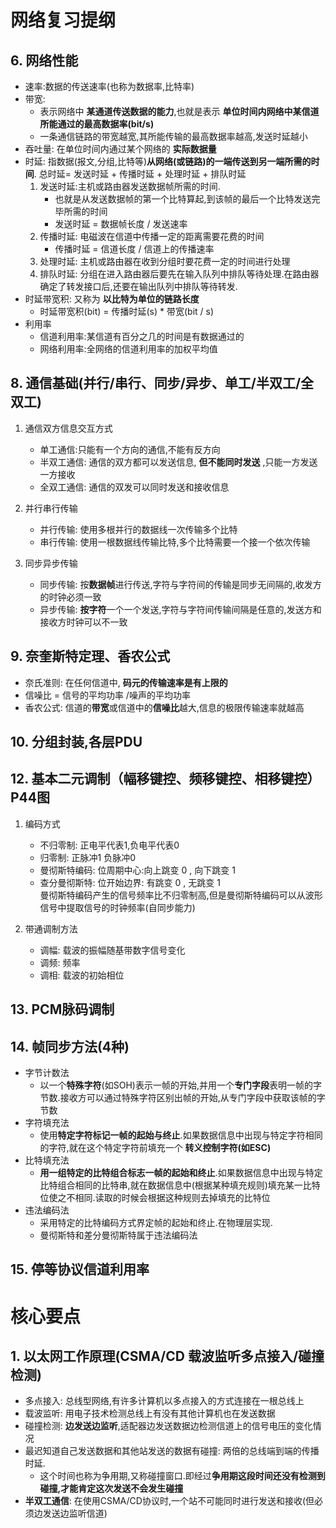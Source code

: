 # 网络复习提纲

## 6. 网络性能
* 速率:数据的传送速率(也称为数据率,比特率)
* 带宽: 
    * 表示网络中 **某通道传送数据的能力**,也就是表示 **单位时间内网络中某信道所能通过的最高数据率(bit/s)**
    * 一条通信链路的带宽越宽,其所能传输的最高数据率越高,发送时延越小
* 吞吐量: 在单位时间内通过某个网络的 **实际数据量**
* 时延:  指数据(报文,分组,比特等)**从网络(或链路)的一端传送到另一端所需的时间**. 总时延= 发送时延 + 传播时延 + 处理时延 + 排队时延
    1. 发送时延:主机或路由器发送数据帧所需的时间.
        * 也就是从发送数据帧的第一个比特算起,到该帧的最后一个比特发送完毕所需的时间
        * 发送时延 = 数据帧长度 / 发送速率
    2. 传播时延: 电磁波在信道中传播一定的距离需要花费的时间
        * 传播时延 = 信道长度 / 信道上的传播速率
    3. 处理时延: 主机或路由器在收到分组时要花费一定的时间进行处理
    4. 排队时延: 分组在进入路由器后要先在输入队列中排队等待处理.在路由器确定了转发接口后,还要在输出队列中排队等待转发.
* 时延带宽积: 又称为 **以比特为单位的链路长度**
    * 时延带宽积(bit) = 传播时延(s) * 带宽(bit / s)  
* 利用率
    * 信道利用率:某信道有百分之几的时间是有数据通过的
    * 网络利用率:全网络的信道利用率的加权平均值

## 8. 通信基础(并行/串行、同步/异步、单工/半双工/全双工)
1. 通信双方信息交互方式
    * 单工通信:只能有一个方向的通信,不能有反方向
    * 半双工通信: 通信的双方都可以发送信息, **但不能同时发送** ,只能一方发送一方接收
    * 全双工通信: 通信的双发可以同时发送和接收信息

2. 并行串行传输
    * 并行传输: 使用多根并行的数据线一次传输多个比特
    * 串行传输: 使用一根数据线传输比特,多个比特需要一个接一个依次传输  
3. 同步异步传输
    * 同步传输: 按**数据帧**进行传送,字符与字符间的传输是同步无间隔的,收发方的时钟必须一致
    * 异步传输: **按字符**一个一个发送,字符与字符间传输间隔是任意的,发送方和接收方时钟可以不一致

## 9. 奈奎斯特定理、香农公式
* 奈氏准则: 在任何信道中, **码元的传输速率是有上限的**
* 信噪比 = 信号的平均功率 /噪声的平均功率
* 香农公式: 信道的**带宽**或信道中的**信噪比**越大,信息的极限传输速率就越高

## 10. 分组封装,各层PDU

## 12. 基本二元调制（幅移键控、频移键控、相移键控） P44图
1. 编码方式
    * 不归零制: 正电平代表1,负电平代表0
    * 归零制: 正脉冲1 负脉冲0
    * 曼彻斯特编码: 位周期中心:向上跳变 0 , 向下跳变 1
    * 查分曼彻斯特: 位开始边界: 有跳变 0 , 无跳变 1  
曼彻斯特编码产生的信号频率比不归零制高,但是曼彻斯特编码可以从波形信号中提取信号的时钟频率(自同步能力)

2. 带通调制方法
    * 调幅: 载波的振幅随基带数字信号变化
    * 调频: 频率
    * 调相: 载波的初始相位

## 13. PCM脉码调制


## 14. 帧同步方法(4种)
* 字节计数法
    * 以一个**特殊字符**(如SOH)表示一帧的开始,并用一个**专门字段**表明一帧的字节数.接收方可以通过特殊字符区别出帧的开始,从专门字段中获取该帧的字节数
* 字符填充法
    * 使用**特定字符标记一帧的起始与终止**.如果数据信息中出现与特定字符相同的字符,就在这个特定字符前填充一个 **转义控制字符(如ESC)**
* 比特填充法
    * **用一组特定的比特组合标志一帧的起始和终止**.如果数据信息中出现与特定比特组合相同的比特串,就在数据信息中(根据某种填充规则)填充某一比特位使之不相同.读取的时候会根据这种规则去掉填充的比特位
* 违法编码法
    * 采用特定的比特编码方式界定帧的起始和终止.在物理层实现.
    * 曼彻斯特和差分曼彻斯特属于违法编码法

## 15. 停等协议信道利用率


# 核心要点

## 1. 以太网工作原理(CSMA/CD 载波监听多点接入/碰撞检测)
 * 多点接入: 总线型网络,有许多计算机以多点接入的方式连接在一根总线上
 * 载波监听: 用电子技术检测总线上有没有其他计算机也在发送数据
 * 碰撞检测: **边发送边监听**,适配器边发送数据边检测信道上的信号电压的变化情况
 * 最迟知道自己发送数据和其他站发送的数据有碰撞: 两倍的总线端到端的传播时延.
    * 这个时间也称为争用期,又称碰撞窗口.即经过**争用期这段时间还没有检测到碰撞,才能肯定这次发送不会发生碰撞**
 * **半双工通信**: 在使用CSMA/CD协议时,一个站不可能同时进行发送和接收(但必须边发送边监听信道)